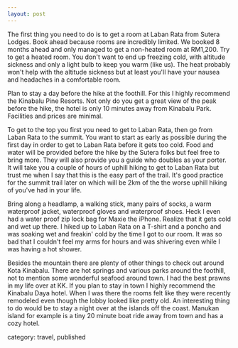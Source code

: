 ```yaml
---
layout: post
---  
```

The first thing you need to do is to get a room at Laban Rata from Sutera Lodges. Book ahead because rooms are incredibly limited. We booked 8 months ahead and only managed to get a non-heated room at RM1,200. Try to get a heated room. You don't want to end up freezing cold, with altitude sickness and only a light bulb to keep you warm (like us). The heat probably won't help with the altitude sickness but at least you'll have your nausea and headaches in a comfortable room.

Plan to stay a day before the hike at the foothill. For this I highly recommend the Kinabalu Pine Resorts. Not only do you get a great view of the peak before the hike, the hotel is only 10 minutes away from Kinabalu Park. Facilities and prices are minimal.

To get to the top you first you need to get to Laban Rata, then go from Laban Rata to the summit. You want to start as early as possible during the first day in order to get to Laban Rata before it gets too cold. Food and water will be provided before the hike by the Sutera folks but feel free to bring more. They will also provide you a guide who doubles as your porter. It will take you a couple of hours of uphill hiking to get to Laban Rata but trust me when I say that this is the easy part of the trail. It's good practice for the summit trail later on which will be 2km of the the worse uphill hiking of you've had in your life.

Bring along a headlamp, a walking stick, many pairs of socks, a warm waterproof jacket, waterproof gloves and waterproof shoes. Heck I even had a water proof zip lock bag for Maxie the iPhone. Realize that it gets cold and wet up there. I hiked up to Laban Rata on a T-shirt and a poncho and was soaking wet and freakin' cold by the time I got to our room. It was so bad that I couldn't feel my arms for hours and was shivering even while I was having a hot shower.

Besides the mountain there are plenty of other things to check out around Kota Kinabalu. There are hot springs and various parks around the foothill, not to mention some wonderful seafood around town. I had the best prawns in my life over at KK. If you plan to stay in town I highly recommend the Kinabalu Daya hotel. When I was there the rooms felt like they were recently remodeled even though the lobby looked like pretty old. An interesting thing to do would be to stay a night over at the islands off the coast. Manukan island for example is a tiny 20 minute boat ride away from town and has a cozy hotel.

category: travel, published
